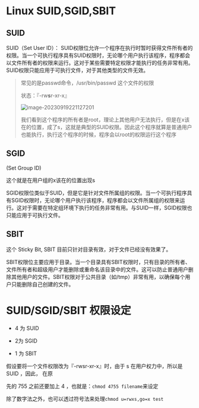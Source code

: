 

# Linux SUID,SGID,SBIT

## SUID

SUID（Set User ID）：
SUID权限位允许一个程序在执行时暂时获得文件所有者的权限。当一个可执行程序具有SUID权限时，无论哪个用户执行该程序，程序都会以文件所有者的权限来运行。这对于某些需要特定权限才能执行的任务非常有用。SUID权限只能应用于可执行文件，对于其他类型的文件无效。



> 常见的是passwd命令，/usr/bin/passwd 这个文件的权限
>
> 状态：『-rw**s**r-xr-x』
>
> ![image-20230919221127201](https://static.meowrain.cn/i/2023/09/19/10kq1ao-3.webp)
>
> 我们看到这个程序的所有者是root，理论上其他用户无法执行，但是在x该在的位置，成了s，这就是典型的SUID权限。因此这个程序就算是普通用户也能执行，执行这个程序的时候，程序会以root的权限运行这个程序





## SGID

(Set Group ID)

这个就是在用户组的x该在的位置出现s

SGID权限位类似于SUID，但是它是针对文件所属组的权限。当一个可执行程序具有SGID权限时，无论哪个用户执行该程序，程序都会以文件所属组的权限来运行。这对于需要在特定组环境下执行的任务非常有用。与SUID一样，SGID权限也只能应用于可执行文件。





## SBIT

这个 Sticky Bit, SBIT 目前只针对目录有效，对于文件已经没有效果了。

SBIT权限位主要应用于目录。当一个目录具有SBIT权限时，只有目录的所有者、文件所有者和超级用户才能删除或重命名该目录中的文件。这可以防止普通用户删除其他用户的文件。SBIT权限对于公共目录（如/tmp）非常有用，以确保每个用户只能删除自己创建的文件。



# **SUID/SGID/SBIT** **权限设定**

- 4 为 SUID

- 2为 SGID

- 1 为 SBIT

假设要将一个文件权限改为『-rwsr-xr-x』时，由于 s 在用户权力中，所以是 SUID ，因此， 在原

先的 755 之前还要加上 4 ，也就是：` chmod 4755 filename `来设定

除了数字法之外，也可以透过符号法来处理`chmod u=rwxs,go=x test`